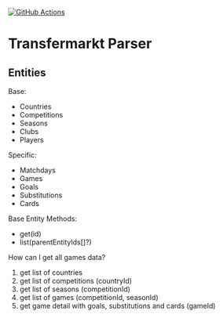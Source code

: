 [![GitHub Actions](https://github.com/mlipilin/transfermarkt-parser/workflows/Run%20tests/badge.svg)](https://github.com/mlipilin/transfermarkt-parser/actions)

# Transfermarkt Parser

## Entities

Base:

- Countries
- Competitions
- Seasons
- Clubs
- Players

Specific:

- Matchdays
- Games
- Goals
- Substitutions
- Cards

Base Entity Methods:

- get(id)
- list(parentEntityIds[]?)

How can I get all games data?

1. get list of countries
2. get list of competitions (countryId)
3. get list of seasons (competitionId)
4. get list of games (competitionId, seasonId)
5. get game detail with goals, substitutions and cards (gameId)
